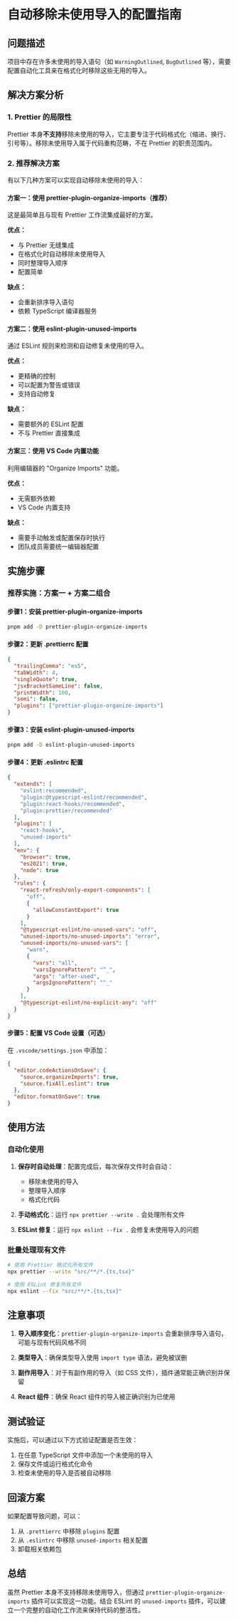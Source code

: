 # 自动移除未使用导入的配置指南

## 问题描述

项目中存在许多未使用的导入语句（如 `WarningOutlined`, `BugOutlined` 等），需要配置自动化工具来在格式化时移除这些无用的导入。

## 解决方案分析

### 1. Prettier 的局限性

Prettier 本身**不支持**移除未使用的导入，它主要专注于代码格式化（缩进、换行、引号等）。移除未使用导入属于代码重构范畴，不在 Prettier 的职责范围内。

### 2. 推荐解决方案

有以下几种方案可以实现自动移除未使用的导入：

#### 方案一：使用 prettier-plugin-organize-imports（推荐）

这是最简单且与现有 Prettier 工作流集成最好的方案。

**优点：**
- 与 Prettier 无缝集成
- 在格式化时自动移除未使用导入
- 同时整理导入顺序
- 配置简单

**缺点：**
- 会重新排序导入语句
- 依赖 TypeScript 编译器服务

#### 方案二：使用 eslint-plugin-unused-imports

通过 ESLint 规则来检测和自动修复未使用的导入。

**优点：**
- 更精确的控制
- 可以配置为警告或错误
- 支持自动修复

**缺点：**
- 需要额外的 ESLint 配置
- 不与 Prettier 直接集成

#### 方案三：使用 VS Code 内置功能

利用编辑器的 "Organize Imports" 功能。

**优点：**
- 无需额外依赖
- VS Code 内置支持

**缺点：**
- 需要手动触发或配置保存时执行
- 团队成员需要统一编辑器配置

## 实施步骤

### 推荐实施：方案一 + 方案二组合

#### 步骤1：安装 prettier-plugin-organize-imports

```bash
pnpm add -D prettier-plugin-organize-imports
```

#### 步骤2：更新 .prettierrc 配置

```json
{
  "trailingComma": "es5",
  "tabWidth": 4,
  "singleQuote": true,
  "jsxBracketSameLine": false,
  "printWidth": 100,
  "semi": false,
  "plugins": ["prettier-plugin-organize-imports"]
}
```

#### 步骤3：安装 eslint-plugin-unused-imports

```bash
pnpm add -D eslint-plugin-unused-imports
```

#### 步骤4：更新 .eslintrc 配置

```json
{
  "extends": [
    "eslint:recommended",
    "plugin:@typescript-eslint/recommended",
    "plugin:react-hooks/recommended",
    "plugin:prettier/recommended"
  ],
  "plugins": [
    "react-hooks",
    "unused-imports"
  ],
  "env": {
    "browser": true,
    "es2021": true,
    "node": true
  },
  "rules": {
    "react-refresh/only-export-components": [
      "off",
      {
        "allowConstantExport": true
      }
    ],
    "@typescript-eslint/no-unused-vars": "off",
    "unused-imports/no-unused-imports": "error",
    "unused-imports/no-unused-vars": [
      "warn",
      {
        "vars": "all",
        "varsIgnorePattern": "^_",
        "args": "after-used",
        "argsIgnorePattern": "^_"
      }
    ],
    "@typescript-eslint/no-explicit-any": "off"
  }
}
```

#### 步骤5：配置 VS Code 设置（可选）

在 `.vscode/settings.json` 中添加：

```json
{
  "editor.codeActionsOnSave": {
    "source.organizeImports": true,
    "source.fixAll.eslint": true
  },
  "editor.formatOnSave": true
}
```

## 使用方法

### 自动化使用

1. **保存时自动处理**：配置完成后，每次保存文件时会自动：
   - 移除未使用的导入
   - 整理导入顺序
   - 格式化代码

2. **手动格式化**：运行 `npx prettier --write .` 会处理所有文件

3. **ESLint 修复**：运行 `npx eslint --fix .` 会修复未使用导入的问题

### 批量处理现有文件

```bash
# 使用 Prettier 格式化所有文件
npx prettier --write "src/**/*.{ts,tsx}"

# 使用 ESLint 修复所有文件
npx eslint --fix "src/**/*.{ts,tsx}"
```

## 注意事项

1. **导入顺序变化**：`prettier-plugin-organize-imports` 会重新排序导入语句，可能与现有代码风格不同

2. **类型导入**：确保类型导入使用 `import type` 语法，避免被误删

3. **副作用导入**：对于有副作用的导入（如 CSS 文件），插件通常能正确识别并保留

4. **React 组件**：确保 React 组件的导入被正确识别为已使用

## 测试验证

实施后，可以通过以下方式验证配置是否生效：

1. 在任意 TypeScript 文件中添加一个未使用的导入
2. 保存文件或运行格式化命令
3. 检查未使用的导入是否被自动移除

## 回滚方案

如果配置导致问题，可以：

1. 从 `.prettierrc` 中移除 `plugins` 配置
2. 从 `.eslintrc` 中移除 `unused-imports` 相关配置
3. 卸载相关依赖包

## 总结

虽然 Prettier 本身不支持移除未使用导入，但通过 `prettier-plugin-organize-imports` 插件可以实现这一功能。结合 ESLint 的 `unused-imports` 插件，可以建立一个完整的自动化工作流来保持代码的整洁性。